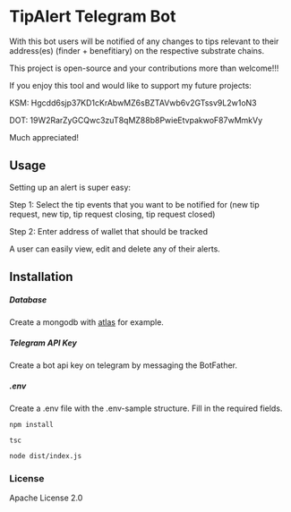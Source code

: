 # TipAlert Telegram Bot

With this bot users will be notified of any changes to tips relevant to their address(es) (finder + benefitiary) on the respective substrate chains.

This project is open-source and your contributions more than welcome!!!

If you enjoy this tool and would like to support my future projects:

KSM: Hgcdd6sjp37KD1cKrAbwMZ6sBZTAVwb6v2GTssv9L2w1oN3

DOT: 19W2RarZyGCQwc3zuT8qMZ88b8PwieEtvpakwoF87wMmkVy

Much appreciated!

## Usage

Setting up an alert is super easy:

Step 1: Select the tip events that you want to be notified for (new tip request, new tip, tip request closing, tip request closed)

Step 2: Enter address of wallet that should be tracked

A user can easily view, edit and delete any of their alerts.

## Installation

##### Database
Create a mongodb with [atlas](https://www.mongodb.com/atlas/database) for example.

##### Telegram API Key
Create a bot api key on telegram by messaging the BotFather.

##### .env
Create a .env file with the .env-sample structure. Fill in the required fields.

```npm install```

```tsc```

```node dist/index.js```

### License
Apache License 2.0
